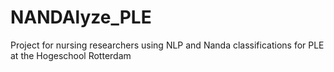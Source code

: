 # NANDAlyze_PLE
Project for nursing researchers using NLP and Nanda classifications for PLE at the Hogeschool Rotterdam
